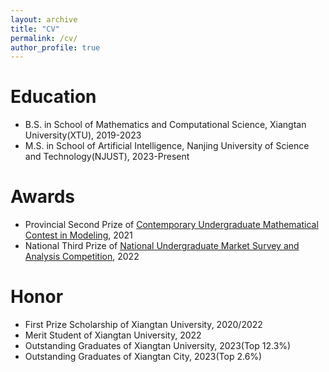 ```yaml
---
layout: archive
title: "CV"
permalink: /cv/
author_profile: true
---
```


Education
======
* B.S. in School of Mathematics and Computational Science, Xiangtan University(XTU), 2019-2023
* M.S. in School of Artificial Intelligence, Nanjing University of Science and Technology(NJUST), 2023-Present

<!-- Work experience
======
*  -->

<!-- Talks
======
<ul>{% for post in site.talks %}
  {% include archive-single-talk-cv.html %}
{% endfor %}</ul>
-->

<!-- Teaching
======
<ul>{% for post in site.teaching %}
  {% include archive-single-cv.html %}
{% endfor %}</ul>
-->

Awards
======
* Provincial Second Prize of <a href="http://www.mcm.edu.cn/">Contemporary Undergraduate Mathematical Contest in Modeling</a>, 2021
* National Third Prize of <a href="http://www.china-cssc.org/list-55-1.html">National Undergraduate Market Survey and Analysis Competition</a>, 2022

Honor
======
* First Prize Scholarship of Xiangtan University, 2020/2022
* Merit Student of Xiangtan University, 2022
* Outstanding Graduates of Xiangtan University, 2023(Top 12.3%)
* Outstanding Graduates of Xiangtan City, 2023(Top 2.6%)